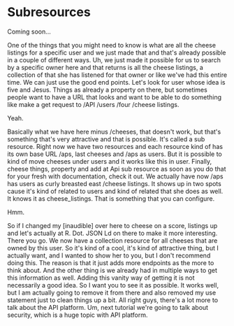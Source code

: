 # Subresources

Coming soon...

One of the things that you might need to know is what are all the cheese listings for
a specific user and we just made that and that's already possible in a couple of
different ways. Uh, we just made it possible for us to search by a specific owner
here and that returns is all the cheese listings, a collection of that she has
listened for that owner or like we've had this entire time. We can just use the good
end points. Let's look for user whose idea is five and Jesus. Things as already a
property on there, but sometimes people want to have a URL that looks and want to be
able to do something like make a get request to /API /users /four /cheese listings.

Yeah.

Basically what we have here minus /cheeses, that doesn't work, but that's something
that's very attractive and that is possible. It's called a sub resource. Right now we
have two resources and each resource kind of has its own base URL /aps, last cheeses
and /aps as users. But it is possible to kind of move cheeses under users and it
works like this in user. Finally, cheese things, property and add at Api sub resource
as soon as you do that for your fresh with documentation, check it out. We actually
have now /aps has users as curly breasted east /cheese listings. It shows up in two
spots cause it's kind of related to users and kind of related that she does as well.
It knows it as cheese_listings. That is something that you can configure.

Hmm.

So if I changed my [inaudible] over here to cheese on a score, listings up and let's
actually at R. Dot. JSON Ld on there to make it more interesting. There you go. We
now have a collection resource for all cheeses that are owned by this user. So it's
kind of a cool, it's kind of attractive thing, but I actually want, and I wanted to
show her to you, but I don't recommend doing this. The reason is that it just adds
more endpoints as the more to think about. And the other thing is we already had in
multiple ways to get this information as well. Adding this vanity way of getting it
is not necessarily a good idea. So I want you to see it as possible. It works well,
but I am actually going to remove it from there and also removed my use statement
just to clean things up a bit. All right guys, there's a lot more to talk about the
API platform. Um, next tutorial we're going to talk about security, which is a huge
topic with API platform.